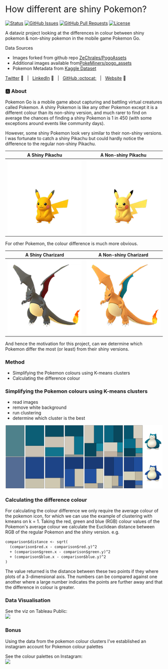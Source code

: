 <h1 style="font-weight:normal"> 
  How different are shiny Pokemon? 
</h1>

[![Status](https://img.shields.io/badge/status-active-success.svg)]() [![GitHub Issues](https://img.shields.io/github/issues/wjsutton/pogo_shiny_colour_difference.svg)](https://github.com/wjsutton/pogo_shiny_colour_difference/issues) [![GitHub Pull Requests](https://img.shields.io/github/issues-pr/wjsutton/pogo_shiny_colour_difference.svg)](https://github.com/wjsutton/pogo_shiny_colour_difference/pulls) [![License](https://img.shields.io/badge/license-MIT-blue.svg)](/LICENSE)

A dataviz project looking at the differences in colour between shiny pokemon & non-shiny pokemon in the mobile game Pokemon Go.

Data Sources
 - Images forked from github repo [ZeChrales/PogoAssets](https://github.com/ZeChrales/PogoAssets)
 - Additional images available from[PokeMiners/pogo_assets](https://github.com/PokeMiners/pogo_assets)
 - Pokemon Metadata from [Kaggle Dataset](https://www.kaggle.com/rounakbanik/pokemon)

[Twitter][Twitter] :speech_balloon:&nbsp;&nbsp;&nbsp;|&nbsp;&nbsp;&nbsp;[LinkedIn][LinkedIn] :necktie:&nbsp;&nbsp;&nbsp;|&nbsp;&nbsp;&nbsp;[GitHub :octocat:][GitHub]&nbsp;&nbsp;&nbsp;|&nbsp;&nbsp;&nbsp;[Website][Website] :link:

<!--/div-->

<!--
Quick Link 
-->

[Twitter]:https://twitter.com/WJSutton12
[LinkedIn]:https://www.linkedin.com/in/will-sutton-14711627/
[GitHub]:https://github.com/wjsutton
[Website]:https://wjsutton.github.io/

### :a: About

Pokemon Go is a mobile game about capturing and battling virtual creatures called Pokemon. A shiny Pokemon is like any other Pokemon except it is a different colour than its non-shiny version, and much rarer to find on average the chances of finding a shiny Pokemon is 1 in 450 (with some exceptions around events like community days).

However, some shiny Pokemon look very similar to their non-shiny versions. I was fortunate to catch a shiny Pikachu but could hardly notice the difference to the regular non-shiny Pikachu.

A Shiny Pikachu | A Non-shiny Pikachu
:-------------------------:|:-------------------------:|
![](pokemon_icons/pokemon_icon_025_00_shiny.png) | ![](pokemon_icons/pokemon_icon_025_00.png)

For other Pokemon, the colour difference is much more obvious.

A Shiny Charizard | A Non-shiny Charizard
:-------------------------:|:-------------------------:|
![](pokemon_icons/pokemon_icon_006_00_shiny.png) | ![](pokemon_icons/pokemon_icon_006_00.png)

And hence the motivation for this project, can we determine which Pokemon differ the most (or least) from their shiny versions.

### Method 

- Simplifying the Pokemon colours using K-means clusters
- Calculating the difference colour

### Simplifying the Pokemon colours using K-means clusters

- read images
- remove white background
- run clustering
- determine which cluster is the best

![](143_Snorlax_shiny_comparison.png)


### Calculating the difference colour

For calculating the colour difference we only require the average colour of the pokemon icon, for which we can use the example of clustering with kmeans on k = 1. Taking the red, green and blue (RGB) colour values of the Pokemon's average colour we calculate the Euclidean distance between RGB of the regular Pokemon and the shiny version. e.g.

```
comparison$distance <- sqrt(
  (comparison$red.x - comparison$red.y)^2
  + (comparison$green.x - comparison$green.y)^2
  + (comparison$blue.x - comparison$blue.y)^2
)
```
The value returned is the distance between these two points if they where plots of a 3-dimensional axis. The numbers can be compared against one another where a large number indicates the points are further away and that the difference in colour is greater.

### Data Visualisation

See the viz on Tableau Public:<br>
<a href="https://public.tableau.com/profile/wjsutton#!/vizhome/ShinyPokemon/ShinyPokemonHowmuchdoestheircolourchange">
<img src="https://public.tableau.com/static/images/Sh/ShinyPokemon/ShinyPokemonHowmuchdoestheircolourchange/1.png">
</a>

### Bonus

Using the data from the pokemon colour clusters I've established an instagram account for Pokemon colour palettes

See the colour palettes on Instagram:<br>
<a href="https://www.instagram.com/poke_palettes/">
<img src="https://pbs.twimg.com/media/EvF2MSAXIAIoMTO?format=jpg&name=small">
</a>
